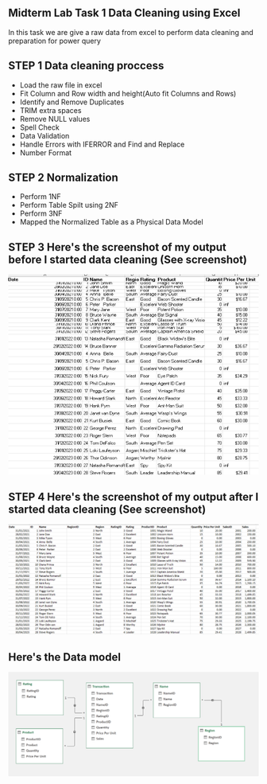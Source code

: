 ## Midterm Lab Task 1 Data Cleaning using Excel
In this task we are give a raw data from excel to perform data cleaning and preparation for power query

## STEP 1 Data cleaning proccess
- Load the raw file in excel
- Fit Column and Row width and height(Auto fit Columns and Rows)
- Identify and Remove Duplicates
- TRIM extra spaces
- Remove NULL values
- Spell Check
- Data Validation
- Handle Errors with IFERROR and Find and Replace
- Number Format

## STEP 2 Normalization
- Perform 1NF
- Perform Table Spilt using 2NF
- Perform 3NF
- Mapped the Normalized Table as a Physical Data Model

## STEP 3 Here's the screenshot of my output before I started data cleaning (See screenshot)
![sample Output](images/1.png)

## STEP 4 Here's the screenshot of my output after I started data cleaning (See screenshot)
![step 4 output](images/2.png)
## Here's the Data model
![Data model I created](images/3.png)
